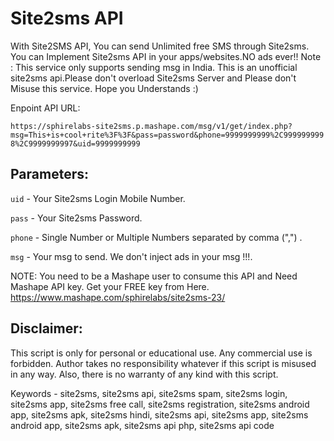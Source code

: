 Site2sms API
============

With Site2SMS API, You can send Unlimited free SMS through Site2sms. You can Implement Site2sms API in your apps/websites.NO ads ever!! Note : This service only supports sending msg in India. This is an unofficial site2sms api.Please don't overload Site2sms Server and Please don't Misuse this service. Hope you Understands :)



Enpoint API URL:

`https://sphirelabs-site2sms.p.mashape.com/msg/v1/get/index.php?msg=This+is+cool+rite%3F%3F&pass=password&phone=9999999999%2C9999999998%2C9999999997&uid=9999999999`

Parameters:
---------------------
`uid` - Your Site2sms Login Mobile Number.

`pass` - Your Site2sms Password.

`phone` - Single Number or Multiple Numbers separated by comma (",") .

`msg` - Your msg to send. We don't inject ads in your msg !!!.

NOTE: You need to be a Mashape user to consume this API and Need Mashape API key. Get your FREE key from Here.
https://www.mashape.com/sphirelabs/site2sms-23/

Disclaimer:
---------------------
This script is only for personal or educational use. Any commercial use is forbidden. Author takes no responsibility whatever if this script is misused in any way. Also, there is no warranty of any kind with this script.

Keywords -  site2sms, site2sms api, site2sms spam, site2sms login, site2sms app, site2sms free call, site2sms registration, site2sms android app, site2sms apk, site2sms hindi,  site2sms api, site2sms app, site2sms android app, site2sms apk, site2sms api php, site2sms api code
